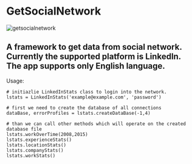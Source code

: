 # GetSocialNetwork
![getsocialnetwork](https://cloud.githubusercontent.com/assets/14153294/10562118/923f4574-74ff-11e5-8288-c93f1d34c08e.jpg)

## A framework to get data from social network. Currently the supported platform is LinkedIn. The app supports only English language.

Usage:
```
# initiazlie LinkedInStats class to login into the network.
lstats = LinkedInStats('example@example.com', 'password')

# first we need to create the database of all connections
dataBase, errorProfiles = lstats.createDataBase(-1,4)

# than we can call other methods which will operate on the created database file
lstats.workOverTime(2008,2015)
lstats.experienceStats()
lstats.locationStats()
lstats.companyStats()
lstats.workStats()
```

